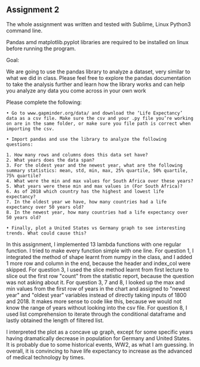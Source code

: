 
## Assignment 2 
The whole assignment was written and tested with Sublime, Linux Python3 command line.

Pandas amd matplotlib.pyplot libraries are required to be installed on linux before running the program.

Goal:

We are going to use the pandas library to analyze a dataset, very similar to what we did in class. Please feel free to explore the pandas documentation to take the analysis further and learn how the library works and can help you analyze any data you come across in your own work

Please complete the following:

    • Go to www.gapminder.org/data/ and download the ‘Life Expectancy’ data as a csv file. Make sure the csv and your .py file you’re working on are in the same folder, or make sure you file path is correct when importing the csv.

    • Import pandas and use the library to analyze the following questions:

    1. How many rows and columns does this data set have?
    2. What years does the data span?
    3. For the oldest year and the newest year, what are the following summary statistics: mean, std, min, max, 25% quartile, 50% quartile, 75% quartile?
    4. What were the min and max values for South Africa over these years?
    5. What years were these min and max values in (For South Africa)?
    6. As of 2018 which country has the highest and lowest life expectancy?
    7. In the oldest year we have, how many countries had a life expectancy over 50 years old?
    8. In the newest year, how many countries had a life expectancy over 50 years old?

    • Finally, plot a United States vs Germany graph to see interesting trends. What could cause this?



In this assignment, I implemented  13 lambda functions with one regular function. I tried to make every function simple with one line. For question 1, I integrated the method of shape learnt from numpy in the class, and I added 1 more row and column in the end, because the header and index_col were skipped. For question 3, I used the slice method learnt from first lecture to slice out the first row "count" from the statistic report, because the question was not asking about it. For question 3, 7 and 8, I looked up the max and min values from the first row of years in the chart and assigned to "newest year" and "oldest year" variables instead of directly taking inputs of 1800 and 2018. It makes more sense to code like this, because we would not know the range of years without looking into the csv file. For question 8, I used list comprehension to iterate through the conditional dataframe and lastly obtained the length of filtered list.   

I interpreted the plot as a concave up graph, except for some specific years having dramatically decrease in population for Germany and United States. It is probably due to some historical events, WW2, as what I am guessing. In overall, it is convincing to have life expectancy to increase as the advanced of medical technology by times.   
